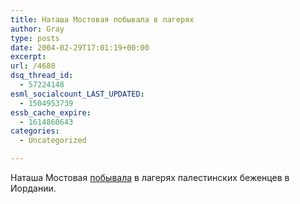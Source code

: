 ```yaml
---
title: Наташа Мостовая побывала в лагерях
author: Gray
type: posts
date: 2004-02-29T17:01:19+00:00
excerpt:
url: /4680
dsq_thread_id:
  - 57224148
esml_socialcount_LAST_UPDATED:
  - 1504953739
essb_cache_expire:
  - 1614860643
categories:
  - Uncategorized

---
```








Наташа Мостовая <a href="http://www.ej.ru/108/world/jordan/index.html" target="_blank">побывала</a> в лагерях палестинских беженцев в Иордании.